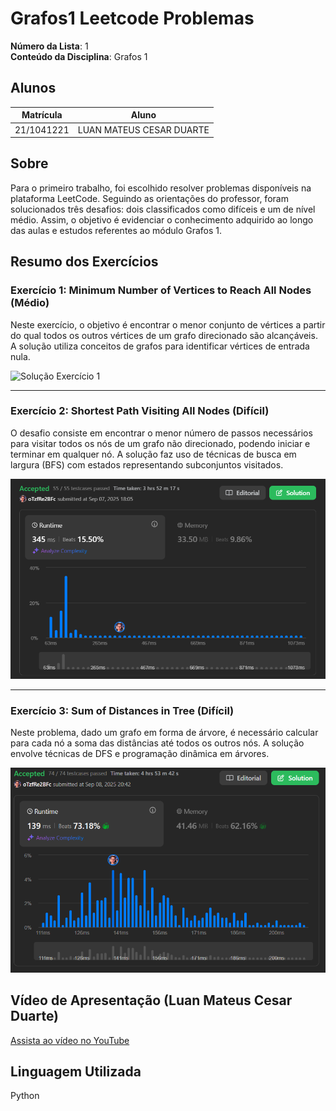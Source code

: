 # Grafos1 Leetcode Problemas

**Número da Lista**: 1<br>
**Conteúdo da Disciplina**: Grafos 1<br>

## Alunos
|Matrícula | Aluno |
| -- | -- |
| 21/1041221  |  LUAN MATEUS CESAR DUARTE |

## Sobre 

Para o primeiro trabalho, foi escolhido resolver problemas disponíveis na plataforma LeetCode. Seguindo as orientações do professor, foram solucionados três desafios: dois classificados como difíceis e um de nível médio. Assim, o objetivo é evidenciar o conhecimento adquirido ao longo das aulas e estudos referentes ao módulo Grafos 1.

## Resumo dos Exercícios

### Exercício 1: Minimum Number of Vertices to Reach All Nodes (Médio)
Neste exercício, o objetivo é encontrar o menor conjunto de vértices a partir do qual todos os outros vértices de um grafo direcionado são alcançáveis. A solução utiliza conceitos de grafos para identificar vértices de entrada nula.

![Solução Exercício 1](Exercicio1/../Imagens/Exercicio1-Solucao.png)

---

### Exercício 2: Shortest Path Visiting All Nodes (Difícil)
O desafio consiste em encontrar o menor número de passos necessários para visitar todos os nós de um grafo não direcionado, podendo iniciar e terminar em qualquer nó. A solução faz uso de técnicas de busca em largura (BFS) com estados representando subconjuntos visitados.

![Solução Exercício 2](Exercicio2/../Imagens/Exercicio2-Solucao.png)

---

### Exercício 3: Sum of Distances in Tree (Difícil)
Neste problema, dado um grafo em forma de árvore, é necessário calcular para cada nó a soma das distâncias até todos os outros nós. A solução envolve técnicas de DFS e programação dinâmica em árvores.

![Solução Exercício 3](Exercicio3/../Imagens/Exercicio3-Solucao.png)

## Vídeo de Apresentação (Luan Mateus Cesar Duarte)
[Assista ao vídeo no YouTube](https://youtu.be/pPOm9IH4Gls)

## Linguagem Utilizada
Python<br>
